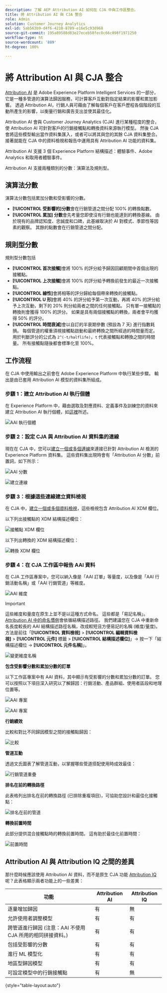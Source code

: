 ```yaml
---
description: 了解 AEP Attribution AI 如何在 CJA 中與工作區整合。
title: 將 Attribution AI 與 CJA 整合
role: Admin
solution: Customer Journey Analytics
exl-id: 5ab563b9-d4f6-4210-8789-e16e5c93d968
source-git-commit: 195a89588d83e27eceb58fec8c66c098f1971250
workflow-type: ht
source-wordcount: '889'
ht-degree: 100%

---
```


# 將 Attribution AI 與 CJA 整合

[Attribution AI](https://experienceleague.adobe.com/docs/experience-platform/intelligent-services/attribution-ai/overview.html?lang=zh-Hant) 是 Adobe Experience Platform Intelligent Services 的一部分，它是一種多管道的演算法歸因服務，可計算客戶互動對指定結果的影響和累加影響。 透過 Attribution AI，行銷人員可藉由了解每個客戶在客戶歷程各個階段的互動所產生的影響，以衡量行銷和廣告支出並使其最佳化。

Attribution AI 會與 Customer Journey Analytics (CJA) 進行某種程度的整合，使 Attribution AI 可針對客戶的行銷接觸點和轉換資料來源執行模型。 然後 CJA 會將這些模型輸出當作資料集匯入，或者可以將其與您的其餘 CJA 資料集整合。 接著就能在 CJA 中的資料檢視和報告中運用具有 Attribution AI 功能的資料集。

Attribution AI 支援 3 個 Experience Platform 結構描述：體驗事件、Adobe Analytics 和取用者體驗事件。

Attribution AI 支援兩種類別的分數：演算法及規則型。

## 演算法分數

演算法分數包括累加分數和受影響的分數。

* **[!UICONTROL 受影響的]分數**&#x200B;會在行銷管道之間分配 100% 的轉換點數。
* **[!UICONTROL 累加] 分數**&#x200B;會先考量您即使沒有行銷也能達到的轉換基線。 由於現有的品牌認知度、忠誠度和口碑，此基線取決於 AI 對模式、季節性等因素的觀察。 其餘的點數會在行銷管道之間分配。

## 規則型分數

規則型分數包括

* **[!UICONTROL 首次接觸]**&#x200B;會將 100% 的評分給予歸因回顧期間中首個出現的接觸點。
* **[!UICONTROL 上次接觸]**&#x200B;會將 100% 的評分給予轉換前發生的最近一次接觸點。
* **[!UICONTROL 線性]**&#x200B;會將相等的評分歸給每個帶來轉換的接觸點。
* **[!UICONTROL U 形]**&#x200B;會將 40% 的評分給予第一次互動，再將 40% 的評分給予上次互動，剩下的 20% 則分給兩者之間的任何接觸點。 只有單一接觸點的轉換則會獲得 100% 的評分。 如果是具有兩個接觸點的轉換，兩者會平均獲得 50% 的評分。
* **[!UICONTROL 時間衰減]**&#x200B;會以自訂的半衰期參數 (預設為 7 天) 進行指數耗損。 每個管道的權重須視接觸點啟動和最終轉換之間所經過的時間量而定。 用於判斷評分的公式為 `2^(-t/halflife)`，`t` 代表接觸點和轉換之間的時間量。 所有接觸點隨後都會標準化至 100%。

## 工作流程

在 CJA 中使用輸出之前會在 Adobe Experience Platform 中執行某些步驟。 輸出是由已套用 Attribution AI 模型的資料集所組成。

### 步驟 1：建立 Attribution AI 執行個體

在 Experience Platform 中，藉由選取及對應資料、定義事件及訓練您的資料來建立 Attribution AI 執行個體，如[這裡](https://experienceleague.adobe.com/docs/experience-platform/intelligent-services/attribution-ai/user-guide.html?lang=zh-Hant)所述。

![AAI 執行個體](assets/aai-instance.png)

### 步驟 2：設定 CJA 與 Attribution AI 資料集的連線

現在在 CJA 中，您可以[建立一個或多個連線](/help/connections/create-connection.md)來連接已針對 Attribution AI 檢測的 Experience Platform 資料集。 這些資料集出現時會有「Attribution AI 分數」前置詞，如下所示：

![AAI 分數](assets/aai-scores.png)

![建立連線](assets/aai-create-connection.png)

### 步驟 3：根據這些連線建立資料檢視

在 CJA 中，[建立一個或多個資料檢視](/help/data-views/create-dataview.md)，這些檢視包含 Attribution AI XDM 欄位。 

以下列出接觸點的 XDM 結構描述欄位：

![接觸點 XDM 欄位](assets/touchpoint-fields.png)

以下列出轉換的 XDM 結構描述欄位：

![轉換 XDM 欄位](assets/conversion-fields.png)

### 步驟 4：在 CJA 工作區中報告 AAI 資料

在 CJA 工作區專案中，您可以納入像是「AAI 訂單」等量度，以及像是「AAI 行銷活動名稱」或「AAI 行銷管道」等維度。

![AAI 維度](assets/aai-dims.png)

>[!IMPORTANT]
>
>這些維度和量度在原生上並不是以這種方式命名。 這些都是「易記名稱」。 [Attribution AI 中的命名慣例](https://experienceleague.adobe.com/docs/experience-platform/intelligent-services/attribution-ai/input-output.html?lang=zh-Hant#attribution-ai-output-data)會依循結構描述路徑。 我們建議您在 CJA 中重新命名長度較長的 AAI 結構描述路徑名稱，改成較短且方便易記的名稱 (維度/量度)。 方法是前往「**[!UICONTROL 資料檢視]** > **[!UICONTROL 編輯資料檢視]** > **[!UICONTROL 元件]** 標籤 > **[!UICONTROL 結構描述欄位]**」-> 按一下「結構描述欄位 -> **[!UICONTROL 元件名稱]**」。

![變更維度名稱](assets/change-name.png)

**包含受影響分數和累加分數的訂單**

以下工作區專案中有 AAI 資料，其中顯示有受影響的分數和累加分數的訂單。 您可以按照以下項目深入研究以了解歸因：行銷活動、產品群組、使用者區段和地理位置等。

![AAI 專案](assets/aai-project.png)

![AAI 專案](assets/aai-project2.png)

**行銷績效**

比較和對比不同歸因模型之間的接觸點歸因：

![比較](assets/compare.png)

**管道互動**

透過文氏圖表了解管道互動，以掌握哪些管道搭配使用時成效最佳：

![行銷管道重疊](assets/mc-overlap.png)

**排名在前的轉換路徑**

此表格列出排名在前的轉換路徑 (已排除重複項目)，可協助您設計和最佳化接觸點：

![排名在前的管道](assets/top-channels.png)

**轉換前置時間**

此部分提供混合接觸點時的轉換前置時間。 這有助於最佳化前置時間：

![前置時間](assets/lead-time.png)

## Attribution AI 與 Attribution IQ 之間的差異

那什麼時候應該使用 Attribution AI 資料，而不是原生 CJA 功能 [Attribution IQ](/help/analysis-workspace/attribution/overview.md) 呢？此表格顯示兩者功能上的一些差異：

| 功能 | Attribution AI | Attribution IQ |
| --- | --- | --- |
| 逐量增加歸因 | 有 | 無 |
| 允許使用者調整模型 | 有 | 有 |
| 跨管道進行歸因 (注意：AAI 不使用 CJA 所用的相同拼接資料。) | 有 | 有 |
| 包括受影響的分數 | 有 | 有 |
| 進行 ML 模型化 | 有 | 有 |
| 地區型歸因模型 | 有 | 有 |
| 可設定模型中的行銷接觸點 | 有 | 無 |

{style=&quot;table-layout:auto&quot;}
